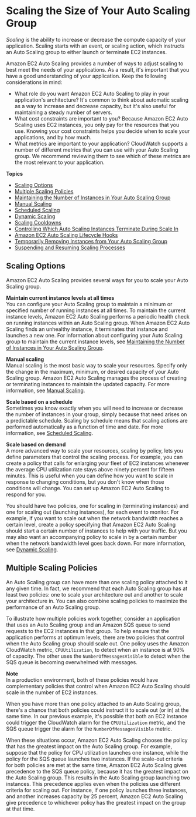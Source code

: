 # Scaling the Size of Your Auto Scaling Group<a name="scaling_plan"></a>

*Scaling* is the ability to increase or decrease the compute capacity of your application\. Scaling starts with an event, or scaling action, which instructs an Auto Scaling group to either launch or terminate EC2 instances\.

Amazon EC2 Auto Scaling provides a number of ways to adjust scaling to best meet the needs of your applications\. As a result, it's important that you have a good understanding of your application\. Keep the following considerations in mind:
+ What role do you want Amazon EC2 Auto Scaling to play in your application's architecture? It's common to think about automatic scaling as a way to increase and decrease capacity, but it's also useful for maintaining a steady number of servers\.
+ What cost constraints are important to you? Because Amazon EC2 Auto Scaling uses EC2 instances, you only pay for the resources that you use\. Knowing your cost constraints helps you decide when to scale your applications, and by how much\.
+ What metrics are important to your application? CloudWatch supports a number of different metrics that you can use with your Auto Scaling group\. We recommend reviewing them to see which of these metrics are the most relevant to your application\.

**Topics**
+ [Scaling Options](#scaling_typesof)
+ [Multiple Scaling Policies](#multiple-scaling-policy-resolution)
+ [Maintaining the Number of Instances in Your Auto Scaling Group](as-maintain-instance-levels.md)
+ [Manual Scaling](as-manual-scaling.md)
+ [Scheduled Scaling](schedule_time.md)
+ [Dynamic Scaling](as-scale-based-on-demand.md)
+ [Scaling Cooldowns](Cooldown.md)
+ [Controlling Which Auto Scaling Instances Terminate During Scale In](as-instance-termination.md)
+ [Amazon EC2 Auto Scaling Lifecycle Hooks](lifecycle-hooks.md)
+ [Temporarily Removing Instances from Your Auto Scaling Group](as-enter-exit-standby.md)
+ [Suspending and Resuming Scaling Processes](as-suspend-resume-processes.md)

## Scaling Options<a name="scaling_typesof"></a>

Amazon EC2 Auto Scaling provides several ways for you to scale your Auto Scaling group\.

**Maintain current instance levels at all times**  
You can configure your Auto Scaling group to maintain a minimum or specified number of running instances at all times\. To maintain the current instance levels, Amazon EC2 Auto Scaling performs a periodic health check on running instances within an Auto Scaling group\. When Amazon EC2 Auto Scaling finds an unhealthy instance, it terminates that instance and launches a new one\. For information about configuring your Auto Scaling group to maintain the current instance levels, see [Maintaining the Number of Instances in Your Auto Scaling Group](as-maintain-instance-levels.md)\.

**Manual scaling**  
Manual scaling is the most basic way to scale your resources\. Specify only the change in the maximum, minimum, or desired capacity of your Auto Scaling group\. Amazon EC2 Auto Scaling manages the process of creating or terminating instances to maintain the updated capacity\. For more information, see [Manual Scaling](as-manual-scaling.md)\.

**Scale based on a schedule**  
Sometimes you know exactly when you will need to increase or decrease the number of instances in your group, simply because that need arises on a predictable schedule\. Scaling by schedule means that scaling actions are performed automatically as a function of time and date\. For more information, see [Scheduled Scaling](schedule_time.md)\.

**Scale based on demand**  
A more advanced way to scale your resources, scaling by policy, lets you define parameters that control the scaling process\. For example, you can create a policy that calls for enlarging your fleet of EC2 instances whenever the average CPU utilization rate stays above ninety percent for fifteen minutes\. This is useful when you can define how you want to scale in response to changing conditions, but you don't know when those conditions will change\. You can set up Amazon EC2 Auto Scaling to respond for you\. 

You should have two policies, one for scaling in \(terminating instances\) and one for scaling out \(launching instances\), for each event to monitor\. For example, if you want to scale out when the network bandwidth reaches a certain level, create a policy specifying that Amazon EC2 Auto Scaling should start a certain number of instances to help with your traffic\. But you may also want an accompanying policy to scale in by a certain number when the network bandwidth level goes back down\. For more information, see [Dynamic Scaling](as-scale-based-on-demand.md)\.

## Multiple Scaling Policies<a name="multiple-scaling-policy-resolution"></a>

An Auto Scaling group can have more than one scaling policy attached to it any given time\. In fact, we recommend that each Auto Scaling group has at least two policies: one to scale your architecture out and another to scale your architecture in\. You can also combine scaling policies to maximize the performance of an Auto Scaling group\.

To illustrate how multiple policies work together, consider an application that uses an Auto Scaling group and an Amazon SQS queue to send requests to the EC2 instances in that group\. To help ensure that the application performs at optimum levels, there are two policies that control when the Auto Scaling group should scale out\. One policy uses the Amazon CloudWatch metric, `CPUUtilization`, to detect when an instance is at 90% of capacity\. The other uses the `NumberOfMessagesVisible` to detect when the SQS queue is becoming overwhelmed with messages\.

**Note**  
In a production environment, both of these policies would have complementary policies that control when Amazon EC2 Auto Scaling should scale in the number of EC2 instances\.

When you have more than one policy attached to an Auto Scaling group, there's a chance that both policies could instruct it to scale out \(or in\) at the same time\. In our previous example, it's possible that both an EC2 instance could trigger the CloudWatch alarm for the `CPUUtilization` metric, and the SQS queue trigger the alarm for the `NumberOfMessagesVisible` metric\.

When these situations occur, Amazon EC2 Auto Scaling chooses the policy that has the greatest impact on the Auto Scaling group\. For example, suppose that the policy for CPU utilization launches one instance, while the policy for the SQS queue launches two instances\. If the scale\-out criteria for both policies are met at the same time, Amazon EC2 Auto Scaling gives precedence to the SQS queue policy, because it has the greatest impact on the Auto Scaling group\. This results in the Auto Scaling group launching two instances\. This precedence applies even when the policies use different criteria for scaling out\. For instance, if one policy launches three instances, and another increases capacity by 25 percent, Amazon EC2 Auto Scaling give precedence to whichever policy has the greatest impact on the group at that time\.